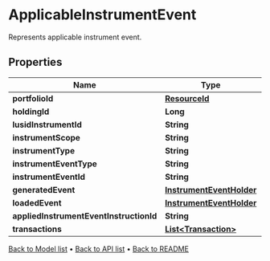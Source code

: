 

# ApplicableInstrumentEvent

Represents applicable instrument event.

## Properties

| Name | Type | Description | Notes |
|------------ | ------------- | ------------- | -------------|
|**portfolioId** | [**ResourceId**](ResourceId.md) |  |  |
|**holdingId** | **Long** |  |  |
|**lusidInstrumentId** | **String** |  |  |
|**instrumentScope** | **String** |  |  |
|**instrumentType** | **String** |  |  |
|**instrumentEventType** | **String** |  |  |
|**instrumentEventId** | **String** |  |  |
|**generatedEvent** | [**InstrumentEventHolder**](InstrumentEventHolder.md) |  |  [optional] |
|**loadedEvent** | [**InstrumentEventHolder**](InstrumentEventHolder.md) |  |  [optional] |
|**appliedInstrumentEventInstructionId** | **String** |  |  |
|**transactions** | [**List&lt;Transaction&gt;**](Transaction.md) |  |  [optional] |



[Back to Model list](../README.md#documentation-for-models) &#8226; [Back to API list](../README.md#documentation-for-api-endpoints) &#8226; [Back to README](../README.md)


